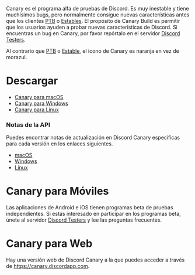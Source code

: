 <!-- TITLE:[ES] Discord Canary -->

Canary es el programa alfa de pruebas de Discord. Es muy inestable y tiene muchísimos bugs, pero normalmente consigue nuevas características antes que los clientes [PTB](/ptb) o [Estables](/stable). El propósito de Canary Build es permitir que los usuarios ayuden a probar nuevas características de Discord. Si encuentras un bug en Canary, por favor repórtalo en el servidor [Discord Testers](http://discord.gg/discord-testers).

Al contrario que [PTB](/ptb) o [Estable](/stable), el icono de Canary es naranja en vez de morazul.

# Descargar
* [Canary para macOS](https://discordapp.com/api/download/canary?platform=osx)
* [Canary para Windows](https://discordapp.com/api/download/canary?platform=win)
* [Canary para Linux](https://discordapp.com/api/download/canary?platform=linux)
### Notas de la API
Puedes encontrar notas de actualización en Discord Canary específicas para cada versión en los enlaces siguientes.
* [macOS](https://discordapp.com/api/canary/updates?platform=osx)
* [Windows](https://discordapp.com/api/canary/updates?platform=win)
* [Linux](https://discordapp.com/api/canary/updates?platform=linux)
# Canary para Móviles
Las aplicaciones de Android e iOS tienen programas beta de pruebas independientes. Si estás interesado en participar en los programas beta, únete al servidor [Discord Testers](http://discord.gg/discord-testers) y lee las preguntas frecuentes.

# Canary para Web
Hay una versión web de Discord Canary a la que puedes acceder a través de https://canary.discordapp.com.